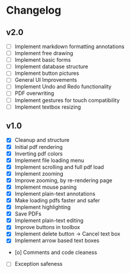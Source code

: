 # Changelog

## v2.0

- [ ] Implement markdown formatting annotations
- [ ] Implement free drawing
- [ ] Implement basic forms
- [ ] Implement database structure
- [ ] Implement button pictures
- [ ] General UI Improvements
- [ ] Implement Undo and Redo functionality
- [ ] PDF overwriting
- [ ] Implement gestures for touch compatibility
- [ ] Implement textbox resizing

## v1.0

- [x] Cleanup and structure
- [x] Initial pdf rendering
- [x] Inverting pdf colors
- [x] Implement file loading menu
- [x] Implement scrolling and full pdf load
- [x] Implement zooming
- [x] Improve zooming, by re-rendering page
- [x] Implement mouse paning
- [x] Implement plain-text annotations
- [x] Make loading pdfs faster and safer
- [x] Implement highlighting
- [x] Save PDFs
- [x] Implement plain-text editing
- [x] Improve buttons in toolbox
- [x] Implement delete button -> Cancel text box
- [x] Implement arrow based text boxes
- [o] Comments and code cleaness
- [ ] Exception safeness

